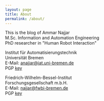 ```yaml
---
layout: page
title: About
permalink: /about/
---
```

This is the blog of Ammar Najjar  
M.Sc. Information and Automation Engineering  
PhD researcher in "Human Robot Interaction"  

Institut für Automatisierungstechnik  
Universität Bremen  
E-Mail: [anajjar@iat.uni-bremen.de](mailto:anajjar@iat.uni-bremen.de)  
PGP [key](https://dl.dropboxusercontent.com/u/5348932/keys/najjar_iat.asc)  

Friedrich-Wilhelm-Bessel-Institut  
Forschungsgesellschaft m.b.H.  
E-Mail: [najjar@fwbi-bremen.de](mailto:najjar@fwbi-bremen.de)  
PGP [key](https://dl.dropboxusercontent.com/u/5348932/keys/najjar_fwbi.asc)  
